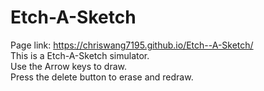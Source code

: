  # Etch-A-Sketch #
  Page link: https://chriswang7195.github.io/Etch--A-Sketch/<br />
  This is a Etch-A-Sketch simulator.<br />
  Use the Arrow keys to draw.<br />
  Press the delete button to erase and redraw.<br />